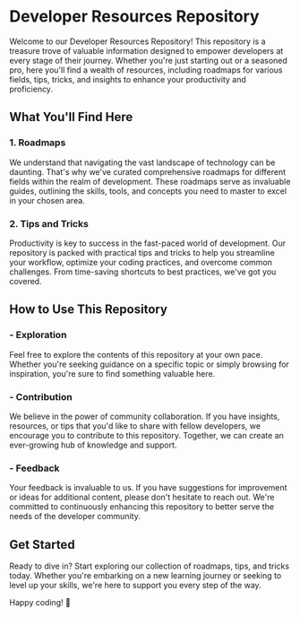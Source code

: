 # Developer Resources Repository

Welcome to our Developer Resources Repository! This repository is a treasure trove of valuable information designed to empower developers at every stage of their journey. Whether you're just starting out or a seasoned pro, here you'll find a wealth of resources, including roadmaps for various fields, tips, tricks, and insights to enhance your productivity and proficiency.

## What You'll Find Here

### 1. Roadmaps
We understand that navigating the vast landscape of technology can be daunting. That's why we've curated comprehensive roadmaps for different fields within the realm of development. These roadmaps serve as invaluable guides, outlining the skills, tools, and concepts you need to master to excel in your chosen area.

### 2. Tips and Tricks
Productivity is key to success in the fast-paced world of development. Our repository is packed with practical tips and tricks to help you streamline your workflow, optimize your coding practices, and overcome common challenges. From time-saving shortcuts to best practices, we've got you covered.

## How to Use This Repository

### - Exploration
Feel free to explore the contents of this repository at your own pace. Whether you're seeking guidance on a specific topic or simply browsing for inspiration, you're sure to find something valuable here.

### - Contribution
We believe in the power of community collaboration. If you have insights, resources, or tips that you'd like to share with fellow developers, we encourage you to contribute to this repository. Together, we can create an ever-growing hub of knowledge and support.

### - Feedback
Your feedback is invaluable to us. If you have suggestions for improvement or ideas for additional content, please don't hesitate to reach out. We're committed to continuously enhancing this repository to better serve the needs of the developer community.

## Get Started
Ready to dive in? Start exploring our collection of roadmaps, tips, and tricks today. Whether you're embarking on a new learning journey or seeking to level up your skills, we're here to support you every step of the way.

Happy coding! 🚀
